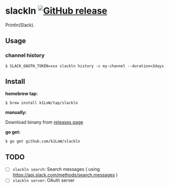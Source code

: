 # slackln [![GitHub release](https://img.shields.io/github/release/k1LoW/slackln.svg)](https://github.com/k1LoW/slackln/releases)

Println(Slack).

## Usage

### channel history

``` console
$ SLACK_OAUTH_TOKEN=xxx slackln history -c my-channel --duration=3days
```

## Install

**homebrew tap:**

```console
$ brew install k1LoW/tap/slackln
```

**manually:**

Download binany from [releases page](https://github.com/k1LoW/slackln/releases)

**go get:**

```console
$ go get github.com/k1LoW/slackln
```

## TODO

- [ ] `slackln search`: Search messages ( using https://api.slack.com/methods/search.messages )
- [ ] `slackln server`: OAuth server
